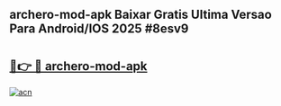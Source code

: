 ## archero-mod-apk Baixar Gratis Ultima Versao Para Android/IOS 2025 #8esv9

# <h2><a href="https://ainizakaria.my?title=archero-mod-apk&ref=20M">🔗👉 🔴 archero-mod-apk</a></h2>

[![acn](https://github.com/user-attachments/assets/0f9c940e-d8b0-45ae-aac7-cd30a18b3e1c)](https://ainizakaria.my?title=archero-mod-apk&ref=20M)

